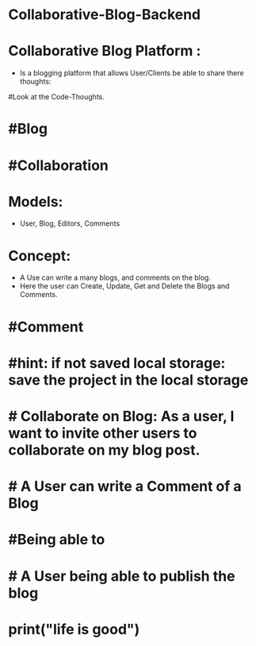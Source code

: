 # Collaborative-Blog-Backend


# Collaborative Blog Platform : 
- Is a blogging platform that allows User/Clients be able to share there thoughts: 

#Look at the Code-Thoughts. 

# #Blog
# #Collaboration 
# Models: 
- User, Blog, Editors, Comments

# Concept: 
- A Use can write a many blogs, and comments on the blog. 
- Here the user can Create, Update, Get and Delete the Blogs and Comments. 




# #Comment 
# #hint: if not saved local storage: save the project in the local storage 
# # Collaborate on Blog: As a user, I want to invite other users to collaborate on my blog post.
# # A User can write a Comment of a Blog 
# #Being able to 
# # A User being able to publish the blog 

# print("life is good")